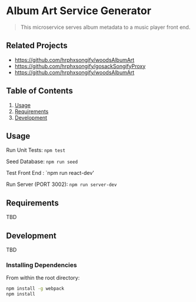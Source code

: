 # Album Art Service Generator

> This microservice serves album metadata to a music player front end.

## Related Projects

- https://github.com/hrphxsongify/woodsAlbumArt
- https://github.com/hrphxsongify/gosackSongifyProxy
- https://github.com/hrphxsongify/woodsAlbumArt

## Table of Contents

1. [Usage](#Usage)
1. [Requirements](#requirements)
1. [Development](#development)

## Usage

Run Unit Tests: `npm test`

Seed Database: `npm run seed`

Test Front End : `npm run react-dev'

Run Server (PORT 3002): `npm run server-dev`

## Requirements

TBD

## Development

TBD

### Installing Dependencies

From within the root directory:

```sh
npm install -g webpack
npm install
```
